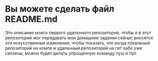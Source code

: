 # Вы можете сделать файл README.md

Это описание моего первого удаленного репозитория, чтобы я в этот репозиторий мог передавать мои домашние задания
сейчас вносятся эти искусственные изменения, чтобы показать, что когда локальный репозиторий на компе и удаленный репозиторий на гит хабе уже связаны, можно будет делать упрощенную команду пуш и пул